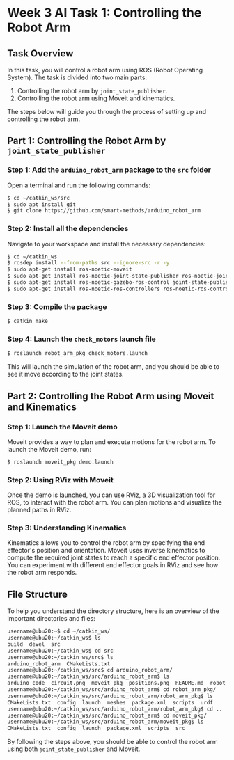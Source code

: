 # Week 3 AI Task 1: Controlling the Robot Arm

## Task Overview
In this task, you will control a robot arm using ROS (Robot Operating System). The task is divided into two main parts:
1. Controlling the robot arm by `joint_state_publisher`.
2. Controlling the robot arm using Moveit and kinematics.

The steps below will guide you through the process of setting up and controlling the robot arm.

## Part 1: Controlling the Robot Arm by `joint_state_publisher`

### Step 1: Add the `arduino_robot_arm` package to the `src` folder
Open a terminal and run the following commands:
```sh
$ cd ~/catkin_ws/src
$ sudo apt install git
$ git clone https://github.com/smart-methods/arduino_robot_arm 
```

### Step 2: Install all the dependencies
Navigate to your workspace and install the necessary dependencies:
```sh
$ cd ~/catkin_ws
$ rosdep install --from-paths src --ignore-src -r -y
$ sudo apt-get install ros-noetic-moveit
$ sudo apt-get install ros-noetic-joint-state-publisher ros-noetic-joint-state-publisher-gui
$ sudo apt-get install ros-noetic-gazebo-ros-control joint-state-publisher
$ sudo apt-get install ros-noetic-ros-controllers ros-noetic-ros-control
```

### Step 3: Compile the package
```sh
$ catkin_make
```

### Step 4: Launch the `check_motors` launch file
```sh
$ roslaunch robot_arm_pkg check_motors.launch
```

This will launch the simulation of the robot arm, and you should be able to see it move according to the joint states.

## Part 2: Controlling the Robot Arm using Moveit and Kinematics

### Step 1: Launch the Moveit demo
Moveit provides a way to plan and execute motions for the robot arm. To launch the Moveit demo, run:
```sh
$ roslaunch moveit_pkg demo.launch
```

### Step 2: Using RViz with Moveit
Once the demo is launched, you can use RViz, a 3D visualization tool for ROS, to interact with the robot arm. You can plan motions and visualize the planned paths in RViz. 

### Step 3: Understanding Kinematics
Kinematics allows you to control the robot arm by specifying the end effector's position and orientation. Moveit uses inverse kinematics to compute the required joint states to reach a specific end effector position. You can experiment with different end effector goals in RViz and see how the robot arm responds.

## File Structure
To help you understand the directory structure, here is an overview of the important directories and files:
```sh
username@ubu20:~$ cd ~/catkin_ws/
username@ubu20:~/catkin_ws$ ls
build  devel  src
username@ubu20:~/catkin_ws$ cd src
username@ubu20:~/catkin_ws/src$ ls
arduino_robot_arm  CMakeLists.txt
username@ubu20:~/catkin_ws/src$ cd arduino_robot_arm/
username@ubu20:~/catkin_ws/src/arduino_robot_arm$ ls
arduino_code  circuit.png  moveit_pkg  positions.png  README.md  robot_arm_pkg
username@ubu20:~/catkin_ws/src/arduino_robot_arm$ cd robot_arm_pkg/
username@ubu20:~/catkin_ws/src/arduino_robot_arm/robot_arm_pkg$ ls
CMakeLists.txt  config  launch  meshes  package.xml  scripts  urdf
username@ubu20:~/catkin_ws/src/arduino_robot_arm/robot_arm_pkg$ cd ..
username@ubu20:~/catkin_ws/src/arduino_robot_arm$ cd moveit_pkg/
username@ubu20:~/catkin_ws/src/arduino_robot_arm/moveit_pkg$ ls
CMakeLists.txt  config  launch  package.xml  scripts  src
```

By following the steps above, you should be able to control the robot arm using both `joint_state_publisher` and Moveit.
